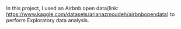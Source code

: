 In this project, I used an Airbnb open data(link: https://www.kaggle.com/datasets/arianazmoudeh/airbnbopendata) to perform Exploratory data analysis.
